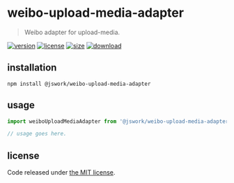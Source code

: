 # weibo-upload-media-adapter
> Weibo adapter for upload-media.

[![version][version-image]][version-url]
[![license][license-image]][license-url]
[![size][size-image]][size-url]
[![download][download-image]][download-url]

## installation
```shell
npm install @jswork/weibo-upload-media-adapter
```

## usage
```js
import weiboUploadMediaAdapter from '@jswork/weibo-upload-media-adapter';

// usage goes here.
```

## license
Code released under [the MIT license](https://github.com/afeiship/weibo-upload-media-adapter/blob/master/LICENSE.txt).

[version-image]: https://img.shields.io/npm/v/@jswork/weibo-upload-media-adapter
[version-url]: https://npmjs.org/package/@jswork/weibo-upload-media-adapter

[license-image]: https://img.shields.io/npm/l/@jswork/weibo-upload-media-adapter
[license-url]: https://github.com/afeiship/weibo-upload-media-adapter/blob/master/LICENSE.txt

[size-image]: https://img.shields.io/bundlephobia/minzip/@jswork/weibo-upload-media-adapter
[size-url]: https://github.com/afeiship/weibo-upload-media-adapter/blob/master/dist/weibo-upload-media-adapter.min.js

[download-image]: https://img.shields.io/npm/dm/@jswork/weibo-upload-media-adapter
[download-url]: https://www.npmjs.com/package/@jswork/weibo-upload-media-adapter
